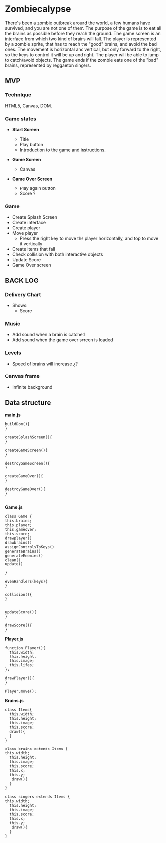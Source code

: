 # Zombiecalypse 
There's been a zombie outbreak around the world, a few humans have survived, and you are not one of them.
The purpose of the game is to eat all the brains as possible before they reach the ground.
The game screen is an interface from which two kind of brains will fall.
The player is represented by a zombie sprite, that has to reach the "good" brains, and avoid the bad ones.
The movement is horizontal and vertical, but only forward to the right, so the keys to control it will be up and right. The player will be able to jump to catch/avoid objects.
The game ends if the zombie eats one of the "bad" brains, represented by reggaeton singers.


## MVP
### Technique
HTML5, Canvas, DOM.

### Game states
* __Start Screen__
  * Title
  * Play button
  * Introduction to the game and instructions.
  
* __Game Screen__
  * Canvas
* __Game Over Screen__
  * Play again button
  * Score ?
  
### Game
* Create Splash Screen
* Create interface
* Create player
* Move player
  * Press the right key to move the player horizontally, and top to move it vertically
* Create items that fall
* Check collision with both interactive objects
* Update Score
* Game Over screen



## BACK LOG

### Delivery Chart
* Shows:
  * Score
  
### Music
* Add sound when a brain is catched
* Add sound when the game over screen is loaded

### Levels 
* Speed of brains will increase ¿?

### Canvas frame
* Infinite background


## Data structure

__main.js__


````
buildDom(){
}

createSplashScreen(){
}

createGameScreen(){
}

destroyGameScreen(){
}

createGameOver(){
}

destroyGameOver(){
}


````
__Game.js__

````
class Game {
this.brains;
this.player;
this.gameover;
this.score;
drawplayer()
drawbrains()
assignControlsToKeys()
generateBrains()
generateEnemies()
clean()
update()

}

evenHandlers(keys){
}

collision(){
}


updateScore(){
}

drawScore(){
}
````
__Player.js__

````
function Player(){
  this.width;
  this.height;
  this.image;
  this.lifes;
};

drawPlayer(){
}

Player.move();
````

__Brains.js__

````
class Items{
  this.width;
  this.height;
  this.image;
  this.score;
  draw(){
  }
}

class brains extends Items {
this.width;
  this.height;
  this.image;
  this.score;
  this.x;
  this.y;
   draw(){
  }
}

class singers extends Items {
this.width;
  this.height;
  this.image;
  this.score;
  this.x;
  this.y;
   draw(){
  }
}


````
